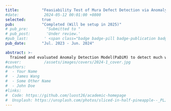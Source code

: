 ```yaml
---
title:          "Feasiability Test of Mura Defect Detection via Anomaly Detection (PaDiM)"
#date:           2024-05-12 00:01:00 +0800
selected:       true
pub:            "Completed (Will be setup in 2025)"
# pub_pre:        "Submitted to "
# pub_post:       'Under review.'
#pub_last:       ' <span class="badge badge-pill badge-publication badge-success">Spotlight</span>'
pub_date:       "Jul. 2023 - Jun. 2024"

abstract: >-
  Trained and evaluated Anomaly Detection Model(PaDiM) to detect much wider and random-shaped mura defects using camera images.              
#cover:          /assets/images/covers/2024-1_cover.jpg
#authors:
#  - Your Name
#  - James Wang
#  - Some Other Name
#  - John Doe
#links:
#  Code: https://github.com/luost26/academic-homepage
#  Unsplash: https://unsplash.com/photos/sliced-in-half-pineapple--_PLJZmHZzk
---
```


